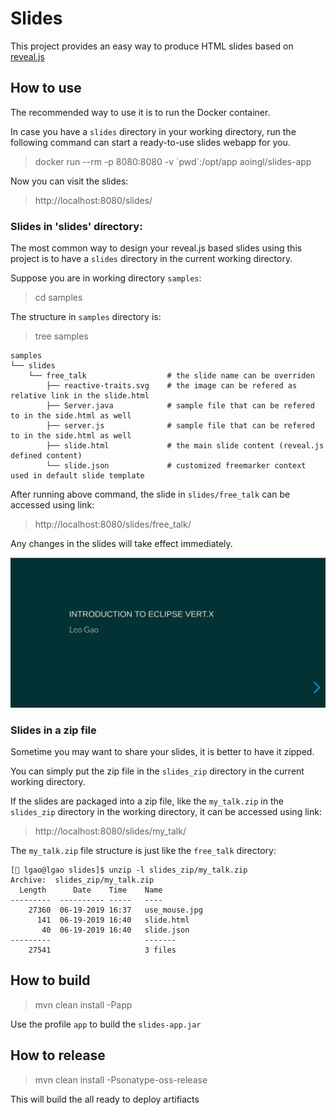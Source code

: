 # Slides
This project provides an easy way to produce HTML slides based on [reveal.js](https://github.com/hakimel/reveal.js/)

## How to use
The recommended way to use it is to run the Docker container.

In case you have a `slides` directory in your working directory,
run the following command can start a ready-to-use slides webapp for you. 

> docker run --rm -p 8080:8080 -v \`pwd\`:/opt/app aoingl/slides-app 

Now you can visit the slides:

>  http://localhost:8080/slides/

### Slides in 'slides' directory:

The most common way to design your reveal.js based slides using this project is to
have a `slides` directory in the current working directory. 

Suppose you are in working directory `samples`:

> cd samples

The structure in `samples` directory is:
> tree samples

    samples
    └── slides
        └── free_talk                  # the slide name can be overriden 
            ├── reactive-traits.svg    # the image can be refered as relative link in the slide.html
            ├── Server.java            # sample file that can be refered to in the side.html as well
            ├── server.js              # sample file that can be refered to in the side.html as well
            ├── slide.html             # the main slide content (reveal.js defined content)
            └── slide.json             # customized freemarker context used in default slide template

After running above command, the slide in `slides/free_talk` can be accessed using link:
> http://localhost:8080/slides/free_talk/

Any changes in the slides will take effect immediately.

![Sample Talk](samples/free_talk.gif)

### Slides in a zip file

Sometime you may want to share your slides, it is better to have it zipped.

You can simply put the zip file in the `slides_zip` directory in the current working directory.

If the slides are packaged into a zip file, like the `my_talk.zip` in the
`slides_zip` directory in the working directory, it can be accessed using link:

> http://localhost:8080/slides/my_talk/

The `my_talk.zip` file structure is just like the `free_talk` directory:

    [🎩 lgao@lgao slides]$ unzip -l slides_zip/my_talk.zip 
    Archive:  slides_zip/my_talk.zip
      Length      Date    Time    Name
    ---------  ---------- -----   ----
        27360  06-19-2019 16:37   use_mouse.jpg
          141  06-19-2019 16:40   slide.html
           40  06-19-2019 16:40   slide.json
    ---------                     -------
        27541                     3 files


## How to build

> mvn clean install -Papp

Use the profile `app` to build the `slides-app.jar`

## How to release

> mvn clean install -Psonatype-oss-release

This will build the all ready to deploy artifiacts
